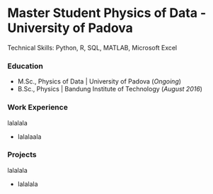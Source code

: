# Master Student Physics of Data - University of Padova
Technical Skills: Python, R, SQL, MATLAB, Microsoft Excel

### Education
- M.Sc., Physics of Data | University of Padova (*Ongoing*)
- B.Sc., Physics | Bandung Institute of Technology (*August 2016*)

### Work Experience
lalalala
- lalalaala

### Projects 
lalalala
- lalalala
